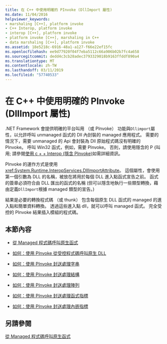 ```yaml
---
title: 在 C++ 中使用明確的 PInvoke (DllImport 屬性)
ms.date: 11/04/2016
helpviewer_keywords:
- marshaling [C++], platform invoke
- C++ Interop, platform invoke
- interop [C++], platform invoke
- platform invoke [C++], marshaling in C++
- data marshaling [C++], platform invoke
ms.assetid: 18e5218c-6916-48a1-a127-f66e22ef15fc
ms.openlocfilehash: ee9d77920f04f7eba5112c66a906b02b7fc4a658
ms.sourcegitcommit: dedd4c3cb28adec3793329018b9163ffddf890a4
ms.translationtype: MT
ms.contentlocale: zh-TW
ms.lasthandoff: 03/11/2019
ms.locfileid: "57740533"
---
```

# <a name="using-explicit-pinvoke-in-c-dllimport-attribute"></a>在 C++ 中使用明確的 PInvoke (DllImport 屬性)

.NET Framework 會提供明確的平台叫用 （或 PInvoke） 功能與`Dllimport`屬性，以允許呼叫 unmanaged 函式的 Dll 內封裝的 managed 應用程式。 需要的情況下，需要 unmanaged 的 Api 會封裝為 Dll 原始程式碼沒有明確的 PInvoke。 呼叫 Win32 函式，例如，需要 PInvoke。 否則，請使用隱含的 P {叫用; 請參閱[使用 c + + Interop (隱含 PInvoke)](../dotnet/using-cpp-interop-implicit-pinvoke.md)如需詳細資訊。

PInvoke 的運作方式是使用<xref:System.Runtime.InteropServices.DllImportAttribute>。 這個屬性，會使用第一個引數為 DLL 的名稱，被放在將用於每個 DLL 進入點函式宣告之前。 函式的簽章必須符合由 DLL 匯出的函式的名稱 (但可以隱含地執行一些類型轉換，藉由定義`DllImport`根據 managed 類型的宣告。)

結果是必要的轉換程式碼 （或 thunk） 包含每個原生 DLL 函式的 managed 的進入點和簡單資料轉換。 透過這些進入點 dll，就可以呼叫 managed 函式。 完全受控的 PInvoke 結果插入模組的程式碼。

## <a name="in-this-section"></a>本節內容

- [從 Managed 程式碼呼叫原生函式](../dotnet/calling-native-functions-from-managed-code.md)

- [如何：使用 PInvoke 從受控程式碼呼叫原生 DLL](../dotnet/how-to-call-native-dlls-from-managed-code-using-pinvoke.md)

- [如何：使用 PInvoke 封送處理字串](../dotnet/how-to-marshal-strings-using-pinvoke.md)

- [如何：使用 PInvoke 封送處理結構](../dotnet/how-to-marshal-structures-using-pinvoke.md)

- [如何：使用 PInvoke 封送處理陣列](../dotnet/how-to-marshal-arrays-using-pinvoke.md)

- [如何：使用 PInvoke 封送處理函式指標](../dotnet/how-to-marshal-function-pointers-using-pinvoke.md)

- [如何：使用 PInvoke 封送處理內嵌指標](../dotnet/how-to-marshal-embedded-pointers-using-pinvoke.md)

## <a name="see-also"></a>另請參閱

[從 Managed 程式碼呼叫原生函式](../dotnet/calling-native-functions-from-managed-code.md)
